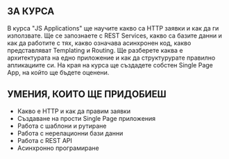 ЗА КУРСА
-----------------------
  В курса "JS Applications" ще научите какво сa HTTP заявки и как да ги използвате.
Ще се запознаете с REST Services, какво са базите данни и как да работите с тях,
какво означава асинхронен код, какво представляват Templating и Routing.
Ще разберете каква е архитектурата на едно приложение и как да структурурате
правилно апликациите си. На края на курса ще създадете собстен Single Page App,
на който ще бъдете оценени.

УМЕНИЯ, КОИТО ЩЕ ПРИДОБИЕШ
-------------------------
- Какво е HTTP и как да правим заявки
- Създаване на прости Single Page приложения
- Работа с шаблони и рутиране
- Работа с нерелационни бази данни
- Работа с REST API
- Асинхронно програмиране
